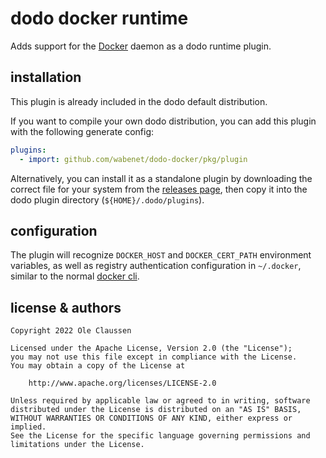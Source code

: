 # dodo docker runtime

Adds support for the [Docker](https://www.docker.com/) daemon as a dodo runtime plugin.

## installation

This plugin is already included in the dodo default distribution.

If you want to compile your own dodo distribution, you can add this plugin with the
following generate config:

```yaml
plugins:
  - import: github.com/wabenet/dodo-docker/pkg/plugin
```

Alternatively, you can install it as a standalone plugin by downloading the
correct file for your system from the [releases page](https://github.com/wabenet/dodo-docker/releases),
then copy it into the dodo plugin directory (`${HOME}/.dodo/plugins`).

## configuration

The plugin will recognize `DOCKER_HOST` and `DOCKER_CERT_PATH` environment
variables, as well as registry authentication configuration in `~/.docker`,
similar to the normal [docker cli](https://docs.docker.com/engine/reference/commandline/cli/).

## license & authors

```text
Copyright 2022 Ole Claussen

Licensed under the Apache License, Version 2.0 (the "License");
you may not use this file except in compliance with the License.
You may obtain a copy of the License at

    http://www.apache.org/licenses/LICENSE-2.0

Unless required by applicable law or agreed to in writing, software
distributed under the License is distributed on an "AS IS" BASIS,
WITHOUT WARRANTIES OR CONDITIONS OF ANY KIND, either express or implied.
See the License for the specific language governing permissions and
limitations under the License.
```
